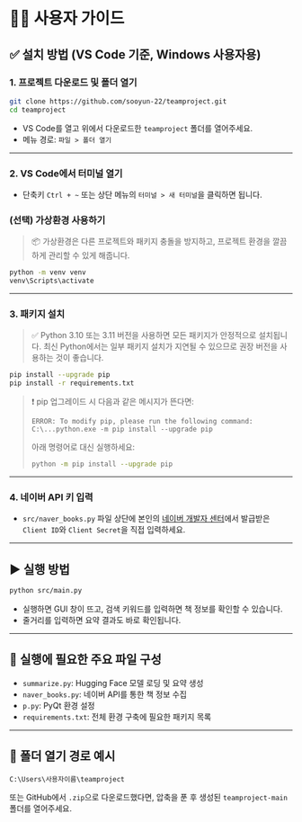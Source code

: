 # 🧑‍💻 사용자 가이드

## ✅ 설치 방법 (VS Code 기준, Windows 사용자용)

### 1. 프로젝트 다운로드 및 폴더 열기

```bash
git clone https://github.com/sooyun-22/teamproject.git
cd teamproject
```

* VS Code를 열고 위에서 다운로드한 `teamproject` 폴더를 열어주세요.
* 메뉴 경로: `파일 > 폴더 열기`

---

### 2. VS Code에서 터미널 열기

* 단축키 `Ctrl + ~` 또는 상단 메뉴의 `터미널 > 새 터미널`을 클릭하면 됩니다.

### (선택) 가상환경 사용하기

> 📦 가상환경은 다른 프로젝트와 패키지 충돌을 방지하고, 프로젝트 환경을 깔끔하게 관리할 수 있게 해줍니다.

```bash
python -m venv venv
venv\Scripts\activate
```

---

### 3. 패키지 설치

> ✅ Python 3.10 또는 3.11 버전을 사용하면 모든 패키지가 안정적으로 설치됩니다.
> 최신 Python에서는 일부 패키지 설치가 지연될 수 있으므로 권장 버전을 사용하는 것이 좋습니다.

```bash
pip install --upgrade pip
pip install -r requirements.txt
```

> ❗ pip 업그레이드 시 다음과 같은 메시지가 뜬다면:
>
> ```
> ERROR: To modify pip, please run the following command:
> C:\...python.exe -m pip install --upgrade pip
> ```
>
> 아래 명령어로 대신 실행하세요:
>
> ```bash
> python -m pip install --upgrade pip
> ```

---

### 4. 네이버 API 키 입력

* `src/naver_books.py` 파일 상단에 본인의 [네이버 개발자 센터](https://developers.naver.com/main/)에서 발급받은 `Client ID`와 `Client Secret`을 직접 입력하세요.

---

## ▶ 실행 방법

```bash
python src/main.py
```

* 실행하면 GUI 창이 뜨고, 검색 키워드를 입력하면 책 정보를 확인할 수 있습니다.
* 줄거리를 입력하면 요약 결과도 바로 확인됩니다.

---

## 📌 실행에 필요한 주요 파일 구성

* `summarize.py`: Hugging Face 모델 로딩 및 요약 생성
* `naver_books.py`: 네이버 API를 통한 책 정보 수집
* `p.py`: PyQt 환경 설정
* `requirements.txt`: 전체 환경 구축에 필요한 패키지 목록

---

## 📁 폴더 열기 경로 예시

```text
C:\Users\사용자이름\teamproject
```

또는 GitHub에서 `.zip`으로 다운로드했다면, 압축을 푼 후 생성된 `teamproject-main` 폴더를 열어주세요.
